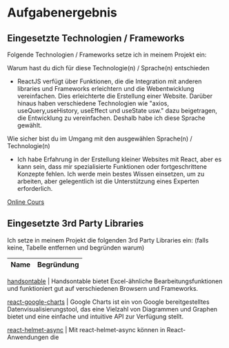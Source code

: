 # Aufgabenergebnis

## Eingesetzte Technologien / Frameworks

Folgende Technologien / Frameworks setze ich in meinem Projekt ein:

Warum hast du dich für diese Technologie(n) / Sprache(n) entschieden

- ReactJS verfügt über Funktionen, die die Integration mit anderen libraries und Frameworks erleichtern und die Webentwicklung vereinfachen. Dies erleichterte die Erstellung einer Website. Darüber hinaus haben verschiedene Technologien wie "axios, useQuery,useHistory, useEffect und useState usw." dazu beigetragen, die Entwicklung zu vereinfachen. Deshalb habe ich diese Sprache gewählt.


Wie sicher bist du im Umgang mit den ausgewählen Sprache(n) / Technologie(n)

- Ich habe Erfahrung in der Erstellung kleiner Websites mit React, aber es kann sein, dass mir spezialisierte Funktionen oder fortgeschrittene Konzepte fehlen. Ich werde mein bestes Wissen einsetzen, um zu arbeiten, aber gelegentlich ist die Unterstützung eines Experten erforderlich.

[Online Cours](https://nomadcoders.co/?gclid=Cj0KCQjwtsCgBhDEARIsAE7RYh2NTjbWzjp8gX_eo1vRqgu6qZD4UZTrsdCkJuq5z-R77cqu5YkoJ5MaAjzpEALw_wcB)


## Eingesetzte 3rd Party Libraries

Ich setze in meinem Projekt die folgenden 3rd Party Libraries ein: (falls keine, Tabelle entfernen und begründen warum)

Name | Begründung
--- | ---

[handsontable](https://handsontable.com/) | Handsontable bietet Excel-ähnliche Bearbeitungsfunktionen und funktioniert gut auf verschiedenen Browsern und Frameworks.

[react-google-charts](https://www.react-google-charts.com/) | Google Charts ist ein von Google bereitgestelltes Datenvisualisierungstool, das eine Vielzahl von Diagrammen und Graphen bietet und eine einfache und intuitive API zur Verfügung stellt.

[react-helmet-async](https://www.npmjs.com/package/react-helmet-async) | Mit react-helmet-async können in React-Anwendungen die <title>-Tags für jede Seite einfach verwaltet und hinzugefügt werden.

[styled-components](https://styled-components.com/) | Es hilft, das Styling in React zu vereinfachen. Dies ist auch nützlich, wenn Sie Stile dynamisch ändern müssen, da Sie sie innerhalb Ihres Codes dynamisch gestalten können.

## Installation / Ausführen des Projektes

Beschreibe, wie wir uns das Projekt lokal anschauen können.

Zum Beispiel:

---

Folgende Komponenten müssen lokal installiert sein:

- [nodejs](https://nodejs.org/en/) v18.15.0

Um das Projekt lokal auszuführen, folgendes in der Commandline / Bash eingeben:

```console
$ git clone https://github.com/superstarMann/Ausbildung-Code-Challenge.git udg-probeaufgabe
$ cd udg-probeaufgabe
$ npm install
$ npm run start
```
---